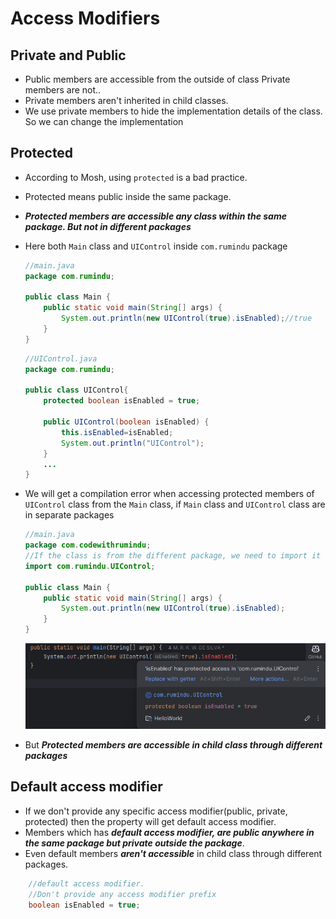 # Access Modifiers
## Private and Public
- Public members are accessible from the outside of class Private members are not..
- Private members aren't inherited in child classes.
- We use private members to hide the implementation details of the class. So we can change the implementation
## Protected
- According to Mosh, using `protected` is a bad practice.
- Protected means public inside the same package.
- ***Protected members are accessible any class within the same package. But not in different packages***
- Here both `Main` class and `UIControl` inside `com.rumindu` package
  ``` java 
  //main.java
  package com.rumindu;

  public class Main {
      public static void main(String[] args) {
          System.out.println(new UIControl(true).isEnabled);//true
      }
  }
  ```

  ``` java 
  //UIControl.java
  package com.rumindu;

  public class UIControl{
      protected boolean isEnabled = true;

      public UIControl(boolean isEnabled) {
          this.isEnabled=isEnabled;
          System.out.println("UIControl");
      }
      ...
  }
  ```
- We will get a compilation error when accessing protected members of `UIControl` class from the `Main` class, if `Main` class and `UIControl` class are in separate packages
  ``` java 
  //main.java
  package com.codewithrumindu;
  //If the class is from the different package, we need to import it
  import com.rumindu.UIControl;

  public class Main {
      public static void main(String[] args) {
          System.out.println(new UIControl(true).isEnabled);
      }
  }
  ```
  ![](assets/Pasted%20image%2020240712074300.png)
- But ***Protected members are accessible in child class through different packages***

## Default access modifier
- If we don't provide any specific access modifier(public, private, protected)  then the property will get default access modifier.
- Members which has ***default access modifier, are public anywhere in the same package but private outside the package***.
- Even default members ***aren't accessible*** in child class through different packages.
``` java 
    //default access modifier.
    //Don't provide any access modifier prefix
    boolean isEnabled = true;
``` 

